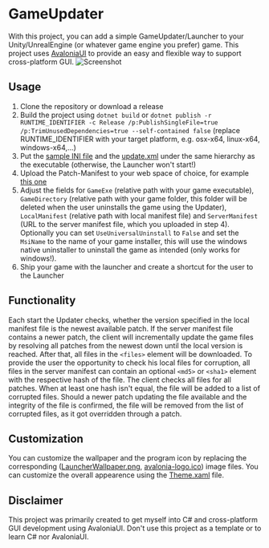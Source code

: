 # GameUpdater
With this project, you can add a simple GameUpdater/Launcher to your Unity/UnrealEngine (or whatever game engine you prefer) game. This project uses [AvaloniaUI](https://github.com/AvaloniaUI/Avalonia) to provide an easy and flexible way to support cross-platform GUI.
![Screenshot](http://projects.marius-butz.de/updater/Screenshot.png)

## Usage
1. Clone the repository or download a release
2. Build the project using ```dotnet build``` or ```dotnet publish -r RUNTIME_IDENTIFIER -c Release /p:PublishSingleFile=true /p:TrimUnusedDependencies=true --self-contained false``` (replace RUNTIME_IDENTIFIER with your target platform, e.g. osx-x64, linux-x64, windows-x64,...)
3. Put the [sample INI file](GameUpdater.ini) and the [update.xml](update.xml) under the same hierarchy as the executable (otherwise, the Launcher won't start!)
4. Upload the Patch-Manifest to your web space of choice, for example [this one](http://projects.marius-butz.de/updater/update.xml)
5. Adjust the fields for ```GameExe``` (relative path with your game executable), ```GameDirectory``` (relative path with your game folder, this folder will be deleted when the user uninstalls the game using the Updater), ```LocalManifest``` (relative path with local manifest file) and ```ServerManifest``` (URL to the server manifest file, which you uploaded in step 4). Optionally you can set ```UseUniversalUninstall``` to ```False``` and set the ```MsiName``` to the name of your game installer, this will use the windows native uninstaller to uninstall the game as intended (only works for windows!).
6. Ship your game with the launcher and create a shortcut for the user to the Launcher

## Functionality
Each start the Updater checks, whether the version specified in the local manifest file is the newest available patch. If the server manifest file contains a newer patch, the client will incrementally update the game files by resolving all patches from the newest down until the local version is reached. After that, all files in the ```<files>``` element will be downloaded. To provide the user the opportunity to check his local files for corruption, all files in the server manifest can contain an optional ```<md5>``` or ```<sha1>``` element with the respective hash of the file. The client checks all files for all patches. When at least one hash isn't equal, the file will be added to a list of corrupted files. Should a newer patch updating the file available and the integrity of the file is confirmed, the file will be removed from the list of corrupted files, as it got overridden through a patch.

## Customization
You can customize the wallpaper and the program icon by replacing the corresponding ([LauncherWallpaper.png](Assets/LauncherWallpaper.jpg), [avalonia-logo.ico](Assets/avalonia-logo.ico)) image files. You can customize the overall appearence using the [Theme.xaml](Assets/Theme.xaml) file.

## Disclaimer
This project was primarily created to get myself into C# and cross-platform GUI development using AvaloniaUI. Don't use this project as a template or to learn C# nor AvaloniaUI.
